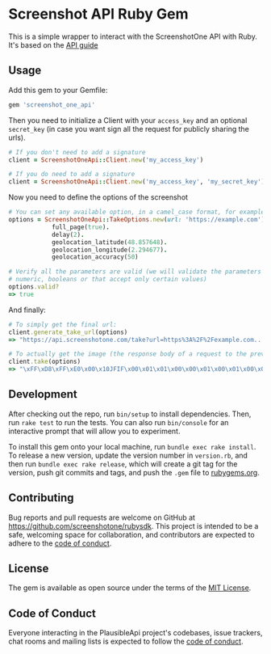 # Screenshot API Ruby Gem
This is a simple wrapper to interact with the ScreenshotOne API with Ruby.
It's based on the [API guide](https://screenshotone.com/docs/getting-started/)

## Usage
Add this gem to your Gemfile:
```rb
gem 'screenshot_one_api'
```

Then you need to initialize a Client with your `access_key` and an optional `secret_key`
(in case you want sign all the request for publicly sharing the urls).

```rb
# If you don't need to add a signature
client = ScreenshotOneApi::Client.new('my_access_key')

# If you do need to add a signature
client = ScreenshotOneApi::Client.new('my_access_key', 'my_secret_key')
```

Now you need to define the options of the screenshot
```rb
# You can set any available option, in a camel_case format, for example:
options = ScreenshotOneApi::TakeOptions.new(url: 'https://example.com').
            full_page(true).
            delay(2).
            geolocation_latitude(48.857648).
            geolocation_longitude(2.294677).
            geolocation_accuracy(50)

# Verify all the parameters are valid (we will validate the parameters that should be
# numeric, booleans or that accept only certain values)
options.valid?
=> true
```

And finally:
```rb
# To simply get the final url:
client.generate_take_url(options)
=> "https://api.screenshotone.com/take?url=https%3A%2F%2Fexample.com..."

# To actually get the image (the response body of a request to the previous url)
client.take(options)
=> "\xFF\xD8\xFF\xE0\x00\x10JFIF\x00\x01\x01\x00\x00\x01\x00\x01\x00\x00\xFF\..."
```

## Development

After checking out the repo, run `bin/setup` to install dependencies. Then, run `rake test` to run the tests. You can also run `bin/console` for an interactive prompt that will allow you to experiment.

To install this gem onto your local machine, run `bundle exec rake install`. To release a new version, update the version number in `version.rb`, and then run `bundle exec rake release`, which will create a git tag for the version, push git commits and tags, and push the `.gem` file to [rubygems.org](https://rubygems.org).

## Contributing

Bug reports and pull requests are welcome on GitHub at https://github.com/screenshotone/rubysdk. This project is intended to be a safe, welcoming space for collaboration, and contributors are expected to adhere to the [code of conduct](https://github.com/screenshotone/rubysdk/blob/main/CODE_OF_CONDUCT.md).


## License

The gem is available as open source under the terms of the [MIT License](https://opensource.org/licenses/MIT).

## Code of Conduct

Everyone interacting in the PlausibleApi project's codebases, issue trackers, chat rooms and mailing lists is expected to follow the [code of conduct](https://github.com/screenshotone/rubysdk/blob/main/CODE_OF_CONDUCT.md).
